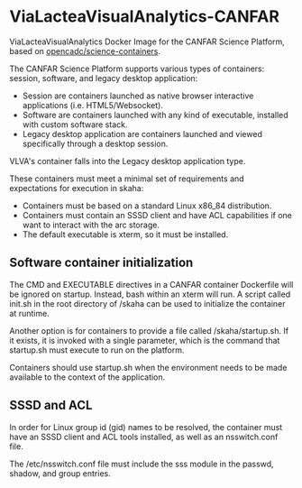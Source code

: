 # ViaLacteaVisualAnalytics-CANFAR
ViaLacteaVisualAnalytics Docker Image for the CANFAR Science Platform, based on [opencadc/science-containers](https://github.com/opencadc/science-containers).

The CANFAR Science Platform supports various types of containers: session, software, and legacy desktop application:

- Session are containers launched as native browser interactive applications (i.e. HTML5/Websocket).
- Software are containers launched with any kind of executable, installed with custom software stack.
- Legacy desktop application are containers launched and viewed specifically through a desktop session.

VLVA's container falls into the Legacy desktop application type.

These containers must meet a minimal set of requirements and expectations for execution in skaha:

- Containers must be based on a standard Linux x86_84 distribution.
- Containers must contain an SSSD client and have ACL capabilities if one want to interact with the arc storage.
- The default executable is xterm, so it must be installed.

## Software container initialization
The CMD and EXECUTABLE directives in a CANFAR container Dockerfile will be ignored on startup. Instead, bash within an xterm will run.
A script called init.sh in the root directory of /skaha can be used to initialize the container at runtime.

Another option is for containers to provide a file called /skaha/startup.sh.
If it exists, it is invoked with a single parameter, which is the command that startup.sh must execute to run on the platform.

Containers should use startup.sh when the environment needs to be made available to the context of the application.

## SSSD and ACL
In order for Linux group id (gid) names to be resolved, the container must have an SSSD client and ACL tools installed, as well as an nsswitch.conf file.

The /etc/nsswitch.conf file must include the sss module in the passwd, shadow, and group entries.
